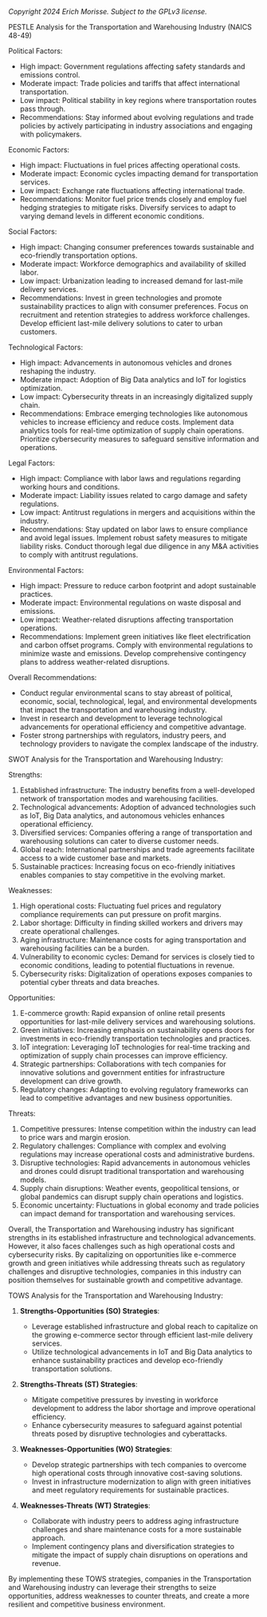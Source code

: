 *Copyright 2024 Erich Morisse.  Subject to the GPLv3 license.*


PESTLE Analysis for the Transportation and Warehousing Industry (NAICS 48-49)

Political Factors:
- High impact: Government regulations affecting safety standards and emissions control.
- Moderate impact: Trade policies and tariffs that affect international transportation.
- Low impact: Political stability in key regions where transportation routes pass through.
- Recommendations: Stay informed about evolving regulations and trade policies by actively participating in industry associations and engaging with policymakers.

Economic Factors:
- High impact: Fluctuations in fuel prices affecting operational costs.
- Moderate impact: Economic cycles impacting demand for transportation services.
- Low impact: Exchange rate fluctuations affecting international trade.
- Recommendations: Monitor fuel price trends closely and employ fuel hedging strategies to mitigate risks. Diversify services to adapt to varying demand levels in different economic conditions.

Social Factors:
- High impact: Changing consumer preferences towards sustainable and eco-friendly transportation options.
- Moderate impact: Workforce demographics and availability of skilled labor.
- Low impact: Urbanization leading to increased demand for last-mile delivery services.
- Recommendations: Invest in green technologies and promote sustainability practices to align with consumer preferences. Focus on recruitment and retention strategies to address workforce challenges. Develop efficient last-mile delivery solutions to cater to urban customers.

Technological Factors:
- High impact: Advancements in autonomous vehicles and drones reshaping the industry.
- Moderate impact: Adoption of Big Data analytics and IoT for logistics optimization.
- Low impact: Cybersecurity threats in an increasingly digitalized supply chain.
- Recommendations: Embrace emerging technologies like autonomous vehicles to increase efficiency and reduce costs. Implement data analytics tools for real-time optimization of supply chain operations. Prioritize cybersecurity measures to safeguard sensitive information and operations.

Legal Factors:
- High impact: Compliance with labor laws and regulations regarding working hours and conditions.
- Moderate impact: Liability issues related to cargo damage and safety regulations.
- Low impact: Antitrust regulations in mergers and acquisitions within the industry.
- Recommendations: Stay updated on labor laws to ensure compliance and avoid legal issues. Implement robust safety measures to mitigate liability risks. Conduct thorough legal due diligence in any M&A activities to comply with antitrust regulations.

Environmental Factors:
- High impact: Pressure to reduce carbon footprint and adopt sustainable practices.
- Moderate impact: Environmental regulations on waste disposal and emissions.
- Low impact: Weather-related disruptions affecting transportation operations.
- Recommendations: Implement green initiatives like fleet electrification and carbon offset programs. Comply with environmental regulations to minimize waste and emissions. Develop comprehensive contingency plans to address weather-related disruptions.

Overall Recommendations:
- Conduct regular environmental scans to stay abreast of political, economic, social, technological, legal, and environmental developments that impact the transportation and warehousing industry.
- Invest in research and development to leverage technological advancements for operational efficiency and competitive advantage.
- Foster strong partnerships with regulators, industry peers, and technology providers to navigate the complex landscape of the industry.

SWOT Analysis for the Transportation and Warehousing Industry:

Strengths:
1. Established infrastructure: The industry benefits from a well-developed network of transportation modes and warehousing facilities.
2. Technological advancements: Adoption of advanced technologies such as IoT, Big Data analytics, and autonomous vehicles enhances operational efficiency.
3. Diversified services: Companies offering a range of transportation and warehousing solutions can cater to diverse customer needs.
4. Global reach: International partnerships and trade agreements facilitate access to a wide customer base and markets.
5. Sustainable practices: Increasing focus on eco-friendly initiatives enables companies to stay competitive in the evolving market.

Weaknesses:
1. High operational costs: Fluctuating fuel prices and regulatory compliance requirements can put pressure on profit margins.
2. Labor shortage: Difficulty in finding skilled workers and drivers may create operational challenges.
3. Aging infrastructure: Maintenance costs for aging transportation and warehousing facilities can be a burden.
4. Vulnerability to economic cycles: Demand for services is closely tied to economic conditions, leading to potential fluctuations in revenue.
5. Cybersecurity risks: Digitalization of operations exposes companies to potential cyber threats and data breaches.

Opportunities:
1. E-commerce growth: Rapid expansion of online retail presents opportunities for last-mile delivery services and warehousing solutions.
2. Green initiatives: Increasing emphasis on sustainability opens doors for investments in eco-friendly transportation technologies and practices.
3. IoT integration: Leveraging IoT technologies for real-time tracking and optimization of supply chain processes can improve efficiency.
4. Strategic partnerships: Collaborations with tech companies for innovative solutions and government entities for infrastructure development can drive growth.
5. Regulatory changes: Adapting to evolving regulatory frameworks can lead to competitive advantages and new business opportunities.

Threats:
1. Competitive pressures: Intense competition within the industry can lead to price wars and margin erosion.
2. Regulatory challenges: Compliance with complex and evolving regulations may increase operational costs and administrative burdens.
3. Disruptive technologies: Rapid advancements in autonomous vehicles and drones could disrupt traditional transportation and warehousing models.
4. Supply chain disruptions: Weather events, geopolitical tensions, or global pandemics can disrupt supply chain operations and logistics.
5. Economic uncertainty: Fluctuations in global economy and trade policies can impact demand for transportation and warehousing services.

Overall, the Transportation and Warehousing industry has significant strengths in its established infrastructure and technological advancements. However, it also faces challenges such as high operational costs and cybersecurity risks. By capitalizing on opportunities like e-commerce growth and green initiatives while addressing threats such as regulatory challenges and disruptive technologies, companies in this industry can position themselves for sustainable growth and competitive advantage.

TOWS Analysis for the Transportation and Warehousing Industry:

1. **Strengths-Opportunities (SO) Strategies**:
   - Leverage established infrastructure and global reach to capitalize on the growing e-commerce sector through efficient last-mile delivery services.
   - Utilize technological advancements in IoT and Big Data analytics to enhance sustainability practices and develop eco-friendly transportation solutions.

2. **Strengths-Threats (ST) Strategies**:
   - Mitigate competitive pressures by investing in workforce development to address the labor shortage and improve operational efficiency.
   - Enhance cybersecurity measures to safeguard against potential threats posed by disruptive technologies and cyberattacks.

3. **Weaknesses-Opportunities (WO) Strategies**:
   - Develop strategic partnerships with tech companies to overcome high operational costs through innovative cost-saving solutions.
   - Invest in infrastructure modernization to align with green initiatives and meet regulatory requirements for sustainable practices.

4. **Weaknesses-Threats (WT) Strategies**:
   - Collaborate with industry peers to address aging infrastructure challenges and share maintenance costs for a more sustainable approach.
   - Implement contingency plans and diversification strategies to mitigate the impact of supply chain disruptions on operations and revenue.

By implementing these TOWS strategies, companies in the Transportation and Warehousing industry can leverage their strengths to seize opportunities, address weaknesses to counter threats, and create a more resilient and competitive business environment.

